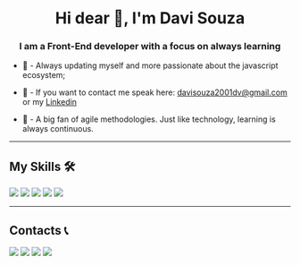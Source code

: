 <h1 align="center">Hi dear 👋, I'm Davi Souza</h1>
<h3 align="center">I am a Front-End developer with a focus on always learning</h3>


- 📕 - Always updating myself and more passionate about the javascript ecosystem;

- 💬 - If you want to contact me speak here: davisouza2001dv@gmail.com  or my <a href="https://www.linkedin.com/in/davi-souza2001/"> Linkedin </a>

- 🚀 - A big fan of agile methodologies. Just like technology, learning is always continuous.

<hr>

## My Skills 🛠

<div> 
    <a target="_blank"><img src="https://img.shields.io/badge/React-2F363D?style=for-the-badge&logo=react&logoColor=white" target="_blank"></a>
    <a target="_blank"><img src="https://img.shields.io/badge/Next-2F363D?style=for-the-badge&logo=nextdotjs&logoColor=white" target="_blank"></a>
    <a target="_blank"><img src="https://img.shields.io/badge/Typescript-2F363D?style=for-the-badge&logo=typescript&logoColor=white" target="_blank"></a>
    <a target="_blank"><img src="https://img.shields.io/badge/Node-2F363D?style=for-the-badge&logo=nodedotjs&logoColor=white" target="_blank"></a>
    <a target="_blank"><img src="https://img.shields.io/badge/Sql-2F363D?style=for-the-badge&logo=mysql&logoColor=white" target="_blank"></a>
</div>

<hr>

## Contacts 📞

<div> 
    <a href = "mailto:davisouza2001dv@gmail.com"><img src="https://img.shields.io/badge/-Gmail-%23333?style=for-the-badge&logo=gmail&logoColor=white" target="_blank"></a>
    <a href="https://www.linkedin.com/in/davi-souza2001/" target="_blank"><img src="https://img.shields.io/badge/-LinkedIn-%230077B5?style=for-the-badge&logo=linkedin&logoColor=white" target="_blank"></a> 
    <a href="https://www.youtube.com/@davi-souza2001" target="_blank"><img src="https://img.shields.io/badge/YouTube-FF0000?style=for-the-badge&logo=youtube&logoColor=white" target="_blank"></a>
    <a href="https://www.instagram.com/davi_souza2001/" target="_blank"><img src="https://img.shields.io/badge/-Instagram-%23E4405F?style=for-the-badge&logo=instagram&logoColor=white" target="_blank"></a>
</div>
